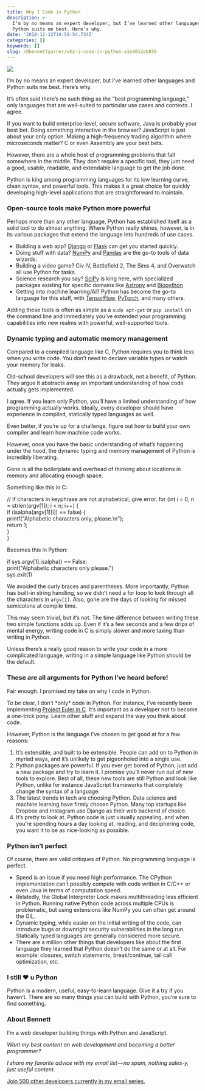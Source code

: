 ```yaml
---
title: Why I Code in Python
description: >-
  I’m by no means an expert developer, but I’ve learned other languages and
  Python suits me best. Here’s why.
date: '2018-12-12T19:59:54.734Z'
categories: []
keywords: []
slug: /@bennettgarner/why-i-code-in-python-a1e4012eb859
---
```


![](/Users/bennettgarner/Repos/medium-export-4b46aa4e91f20dbf349cd1ed9133a2978c8dcbbd9f7d7b84cef20f84ed36ffda/posts/md_1643327843943/img/1__4ZZtp1Zcw3RlUBZGFwxrpA.png)

I’m by no means an expert developer, but I’ve learned other languages and Python suits me best. Here’s why.

It’s often said there’s no such thing as the “best programming language,” only languages that are well-suited to particular use cases and contexts. I agree.

If you want to build enterprise-level, secure software, Java is probably your best bet. Doing something interactive in the browser? JavaScript is just about your only option. Making a high-frequency trading algorithm where microseconds matter? C or even Assembly are your best bets.

However, there are a whole host of programming problems that fall somewhere in the middle. They don’t require a specific tool, they just need a good, usable, readable, and extendable language to get the job done.

Python is king among programming languages for its low learning curve, clean syntax, and powerful tools. This makes it a great choice for quickly developing high-level applications that are straightforward to maintain.

### Open-source tools make Python more powerful

Perhaps more than any other language, Python has established itself as a solid tool to do almost anything. Where Python really shines, however, is in its various packages that extend the language into hundreds of use cases.

*   Building a web app? [Django](https://www.djangoproject.com/) or [Flask](http://flask.pocoo.org/) can get you started quickly.
*   Doing stuff with data? [NumPy](http://www.numpy.org/) and [Pandas](https://pandas.pydata.org/) are the go-to tools of data wizards.
*   Building a video game? Civ IV, Battlefield 2, The Sims 4, and Overwatch all use Python for tasks.
*   Science research you say? [SciPy](https://www.scipy.org/) is king here, with specialized packages existing for specific domains like [Astropy](http://www.astropy.org/) and [Biopython](https://biopython.org/)
*   Getting into machine learning/AI? Python has become the go-to language for this stuff, with [TensorFlow](https://www.tensorflow.org/), [PyTorch](https://pytorch.org/), and many others.

Adding these tools is often as simple as a `sudo apt-get` or `pip install` on the command line and immediately you’ve extended your programming capabilities into new realms with powerful, well-supported tools.

### Dynamic typing and automatic memory management

Compared to a compiled language like C, Python requires you to think less when you write code. You don’t need to declare variable types or watch your memory for leaks.

Old-school developers will see this as a drawback, not a benefit, of Python. They argue it abstracts away an important understanding of how code actually gets implemented.

I agree. If you learn only Python, you’ll have a limited understanding of how programming actually works. Ideally, every developer should have experience in compiled, statically typed languages as well.

Even better, if you’re up for a challenge, figure out how to build your own compiler and learn how machine code works.

However, once you have the basic understanding of what’s happening under the hood, the dynamic typing and memory management of Python is incredibly liberating.

Gone is all the boilerplate and overhead of thinking about locations in memory and allocating enough space.

Something like this in C:

// If characters in keyphrase are not alphabetical, give error.    for (int i = 0, n = strlen(argv\[1\]); i < n; i++) {  
    if (isalpha(argv\[1\]\[i\]) == false) {  
        printf("Alphabetic characters only, please.\\n");  
        return 1;  
    }      
}

Becomes this in Python:

if sys.argv\[1\].isalpha() == False:  
    print("Alphabetic characters only please.")  
    sys.exit(1)

We avoided the curly braces and parentheses. More importantly, Python has built-in string handling, so we didn’t need a for loop to look through all the characters in `argv[1]`. Also, gone are the days of looking for missed semicolons at compile time.

This may seem trivial, but it’s not. The time difference between writing these two simple functions adds up. Even if it’s a few seconds and a few drips of mental energy, writing code in C is simply slower and more taxing than writing in Python.

Unless there’s a really good reason to write your code in a more complicated language, writing in a simple language like Python should be the default.

### These are all arguments for Python I’ve heard before!

Fair enough. I promised my take on why I code in Python.

To be clear, I don’t \*only\* code in Python. For instance, I’ve recently been implementing [Project Euler in C](https://medium.com/@BennettGarner/consider-yourself-a-developer-you-should-solve-the-project-euler-problems-ed8d13397c9c). It’s important as a developer not to become a one-trick pony. Learn other stuff and expand the way you think about code.

However, Python is the language I’ve chosen to get good at for a few reasons:

1.  It’s extensible, and built to be extensible. People can add on to Python in myriad ways, and it’s unlikely to get pigeonholed into a single use.
2.  Python packages are powerful. If you ever get bored of Python, just add a new package and try to learn it. I promise you’ll never run out of new tools to explore. Best of all, these new tools are still Python and look like Python, unlike for instance JavaScript frameworks that completely change the syntax of a language.
3.  The latest trends in tech are choosing Python. Data science and machine learning have firmly chosen Python. Many top startups like Dropbox and Instagram use Django as their web backend of choice.
4.  It’s pretty to look at. Python code is just visually appealing, and when you’re spending hours a day looking at, reading, and deciphering code, you want it to be as nice-looking as possible.

### Python isn’t perfect

Of course, there are valid critiques of Python. No programming language is perfect.

*   Speed is an issue if you need high performance. The CPython implementation can’t possibly compete with code written in C/C++ or even Java in terms of computation speed.
*   Relatedly, the Global Interpreter Lock makes multithreading less efficient in Python. Running native Python code across multiple CPUs is problematic, but using extensions like NumPy you can often get around the GIL.
*   Dynamic typing, while easier on the initial writing of the code, can introduce bugs or downright security vulnerabilities in the long run. Statically typed languages are generally considered more secure.
*   There are a million other things that developers like about the first language they learned that Python doesn’t do the same or at all. For example: closures, switch statements, break/continue, tail call optimization, etc.

### I still ❤ u Python

Python is a modern, useful, easy-to-learn language. Give it a try if you haven’t. There are so many things you can build with Python, you’re sure to find something.

### About Bennett

I’m a web developer building things with Python and JavaScript.

_Want my best content on web development and becoming a better programmer?_

_I share my favorite advice with my email list — no spam, nothing sales-y, just useful content._

[Join 500 other developers currently in my email series.](https://sunny-architect-5371.ck.page/0a60026a5d)